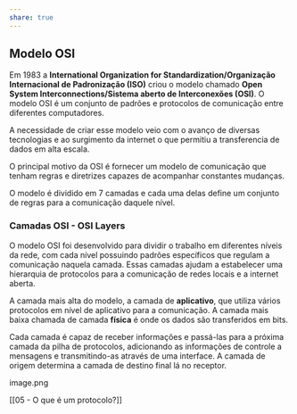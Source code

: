 ```yaml
---
share: true
---
```


## Modelo OSI

Em 1983 a **International Organization for Standardization/Organização Internacional de Padronização (ISO)** criou o modelo chamado **Open System Interconnections/Sistema aberto de Interconexões (OSI)**. O modelo OSI é um conjunto de padrões e protocolos de comunicação entre diferentes computadores.

A necessidade de criar esse modelo veio com o avanço de diversas tecnologias e ao surgimento da internet o que permitiu a transferencia de dados em alta escala.

O principal motivo da OSI é fornecer um modelo de comunicação que tenham regras e diretrizes capazes de acompanhar constantes mudanças.

O modelo é dividido em 7 camadas e cada uma delas define um conjunto de regras para a comunicação daquele nível.

### Camadas OSI - OSI Layers

O modelo OSI foi desenvolvido para dividir o trabalho em diferentes níveis da rede, com cada nível possuindo padrões específicos que regulam a comunicação naquela camada. Essas camadas ajudam a estabelecer uma hierarquia de protocolos para a comunicação de redes locais e a internet aberta.

A camada mais alta do modelo, a camada de **aplicativo**, que utiliza vários protocolos em nível de aplicativo para a comunicação. A camada mais baixa chamada de camada **física** é onde os dados são transferidos em bits.

Cada camada é capaz de receber informações e passá-las para a próxima camada da pilha de protocolos, adicionando as informações de controle a mensagens e transmitindo-as através de uma interface. A camada de origem determina a camada de destino final lá no receptor.


image.png

[[05 - O que é um protocolo?]]